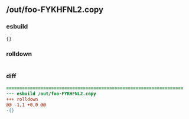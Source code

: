 ## /out/foo-FYKHFNL2.copy
### esbuild
```js
{}
```
### rolldown
```js

```
### diff
```diff
===================================================================
--- esbuild	/out/foo-FYKHFNL2.copy
+++ rolldown	
@@ -1,1 +0,0 @@
-{}

```

